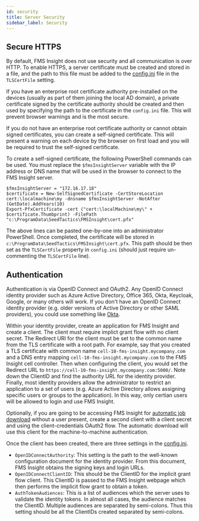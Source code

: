 ```yaml
---
id: security
title: Server Security
sidebar_label: Security
---
```


## Secure HTTPS

By default, FMS Insight does not use security and all communication is over HTTP.
To enable HTTPS, a server certificate must be created and stored in a file, and the
path to this file must be added to the [config.ini](server-config.md) file in the `TLSCertFile` setting.

If you have an enterprise root certificate authority pre-installed on the
devices (usually as part of them joining the local AD domain), a private
certificate signed by the certificate authority should be created and then
used by specifying the path to the certificate in the `config.ini` file.
This will prevent browser warnings and is the most secure.

If you do not have an enterprise root certificate authority or cannot obtain
signed certificates, you can create a self-signed certificate. This will present
a warning on each device by the browser on first load and you will be required to
trust the self-signed certificate.

To create a self-signed certificate, the following PowerShell commands can be used.
You must replace the `$fmsInsightServer` variable with the IP address or DNS name that
will be used in the browser to connect to the FMS Insight server.

```
$fmsInsightServer = "172.16.17.18"
$certificate = New-SelfSignedCertificate -CertStoreLocation cert:\localmachine\my -dnsname $fmsInsightServer -NotAfter (GetDate).AddYears(10)
Export-PfxCertificate -cert ("cert:\localMachine\my\" + $certificate.Thumbprint) -FilePath "c:\ProgramData\SeedTactics\FMSInsight\cert.pfx"
```

The above lines can be pasted one-by-one into an administrator PowerShell. Once completed,
the certificate will be stored in `c:\ProgramData\SeedTactics\FMSInsight\cert.pfx`. This path
should be then set as the `TLSCertFile` property in `config.ini` (should just require un-commenting
the `TLSCertFile` line).

## Authentication

Authentication is via OpenID Connect and OAuth2. Any OpenID Connect identity provider such as
Azure Active Directory, Office 365, Okta, Keycloak, Google, or many others will work. If you don't have an OpenID
Connect identity provider (e.g. older versions of Active Directory or other SAML providers), you
could use something like [Okta](https://www.okta.com/).

Within your identity provider, create an application for FMS Insight and create a client.
The client must require implict grant flow with no client secret. The Redirect URI for the client
must be set to the common name from the TLS certificate with a root path. For example, say that you
created a TLS certificate with common name `cell-10-fms-insight.mycompany.com` and a DNS entry
mapping `cell-10-fms-insight.mycompany.com` to the FMS Insight cell controller. Then when configuring
the client, you would set the Redirect URL to `https://cell-10-fms-insight.mycompany.com:5000/`. Note down
the ClientID and find the authority URL for the identity provider. Finally, most identity providers allow
the administrator to restrict an application to a set of users (e.g. Azure Active Directory allows assigning
specific users or groups to the application). In this way, only certian users will be allowed to login and use
FMS Insight.

Optionally, if you are going to be accessing FMS Insight for [automatic job download](creating-jobs.md)
without a user present, create a second client with a client secret and using the client-credentials OAuth2
flow. The automatic download will use this client for the machine-to-machine authentication.

Once the client has been created, there are three settings in the
[config.ini](server-config.ini).

- `OpenIDConnectAuthority`: This setting is the path to the well-known configuration document for the identity provider.
  From this document, FMS Insight obtains the signing keys and login URLs.
- `OpenIDConnectClientID`: This should be the ClientID for the implicit grant flow client. This ClientID is passed
  to the FMS Insight webpage which then performs the implicit flow grant to obtain a token.
- `AuthTokenAudiences`: This is a list of audiences which the server uses to validate the identity tokens. In almost all
  cases, the audience matches the ClientID. Multiple audiences are separated by semi-colons. Thus this setting should
  be all the ClientIDs created separated by semi-colons.
